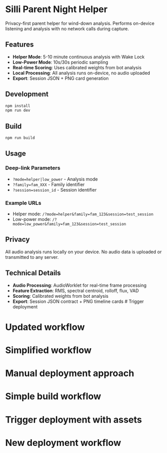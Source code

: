 # Silli Parent Night Helper

Privacy-first parent helper for wind-down analysis. Performs on-device listening and analysis with no network calls during capture.

## Features

- **Helper Mode**: 5-10 minute continuous analysis with Wake Lock
- **Low-Power Mode**: 10s/30s periodic sampling
- **Real-time Scoring**: Uses calibrated weights from bot analysis
- **Local Processing**: All analysis runs on-device, no audio uploaded
- **Export**: Session JSON + PNG card generation

## Development

```bash
npm install
npm run dev
```

## Build

```bash
npm run build
```

## Usage

### Deep-link Parameters

- `?mode=helper|low_power` - Analysis mode
- `?family=fam_XXX` - Family identifier  
- `?session=session_id` - Session identifier

### Example URLs

- Helper mode: `/?mode=helper&family=fam_123&session=test_session`
- Low-power mode: `/?mode=low_power&family=fam_123&session=test_session`

## Privacy

All audio analysis runs locally on your device. No audio data is uploaded or transmitted to any server.

## Technical Details

- **Audio Processing**: AudioWorklet for real-time frame processing
- **Feature Extraction**: RMS, spectral centroid, rolloff, flux, VAD
- **Scoring**: Calibrated weights from bot analysis
- **Export**: Session JSON contract + PNG timeline cards # Trigger deployment
# Updated workflow
# Simplified workflow
# Manual deployment approach
# Simple build workflow
# Trigger deployment with assets
# New deployment workflow
